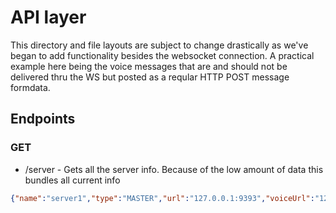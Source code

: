 # API layer

This directory and file layouts are subject to change drastically as we've began to add functionality besides the websocket connection.
A practical example here being the voice messages that are and should not be delivered thru the WS but posted as a reqular HTTP POST message formdata.

## Endpoints

### GET
- /server - Gets all the server info. Because of the low amount of data this bundles all current info
```json
{"name":"server1","type":"MASTER","url":"127.0.0.1:9393","voiceUrl":"127.0.0.1:9393","rooms":[{"name":"main","topic":"Main chatroom","users":["test_user1"]},{"name":"testing","topic":"Testing grounds","users":[]},{"name":"test2","topic":"Testing grounds #2","users":[]}],"users":[{"userId":"f13df928-10e8-459d-ba7e-e16164b4afed","nick":"test_user1","server":"127.0.0.1:9393","rooms":["main"]}]}
```


